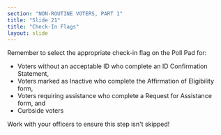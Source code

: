 ```yaml
---
section: "NON-ROUTINE VOTERS, PART 1"
title: "Slide 21"
title: "Check-In Flags"
layout: slide
---
```


Remember to select the appropriate check-in flag on the Poll Pad for:

- Voters without an acceptable ID who complete an ID Confirmation Statement,
- Voters marked as Inactive who complete the Affirmation of Eligibility form,
- Voters requiring assistance who complete a Request for Assistance form, and
- Curbside voters

Work with your officers to ensure this step isn't skipped!